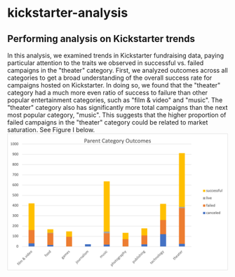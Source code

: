 # kickstarter-analysis
## Performing analysis on Kickstarter trends
In this analysis, we examined trends in Kickstarter fundraising data, paying particular attention to the traits we observed in successful vs. failed campaigns in the "theater" category.
First, we analyzed outcomes across all categories to get a broad understanding of the overall success rate for campaigns hosted on Kickstarter. In doing so, we found that the "theater" category had a much more even ratio of success to failure than other popular entertainment categories, such as "film & video" and "music". The "theater" category also has significantly more total campaigns than the next most popular category, "music". This suggests that the higher proportion of failed campaigns in the "theater" category could be related to market saturation. See Figure I below. 
![Picture1.png](https://github.com/rankx034/kickstarter-analysis/blob/main/Picture1.png?raw=true)
